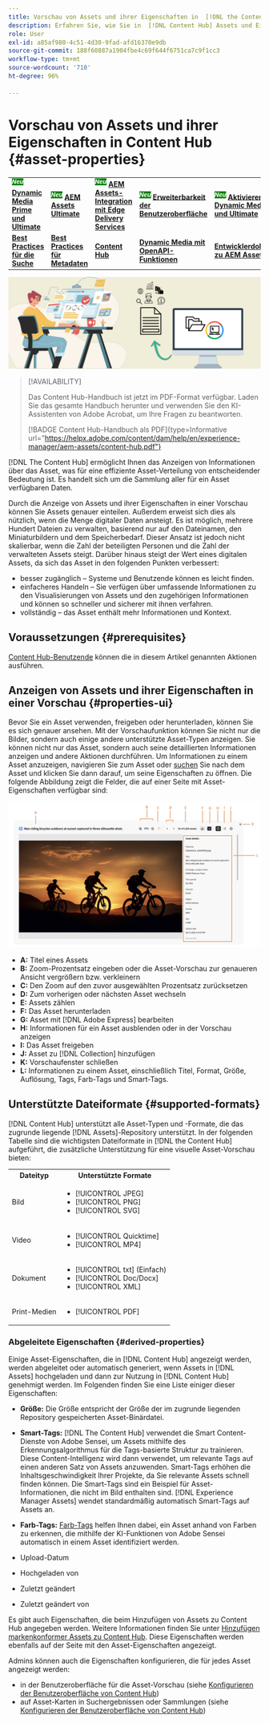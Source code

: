 ```yaml
---
title: Vorschau von Assets und ihrer Eigenschaften in  [!DNL the Content Hub]
description: Erfahren Sie, wie Sie in  [!DNL Content Hub] Assets und Eigenschaften in einer Vorschau anzeigen.
role: User
exl-id: a85af980-4c51-4d30-9fad-afd16370e9db
source-git-commit: 188f60887a1904fbe4c69f644f6751ca7c9f1cc3
workflow-type: tm+mt
source-wordcount: '710'
ht-degree: 96%

---
```


# Vorschau von Assets und ihrer Eigenschaften in Content Hub {#asset-properties}

<table>
    <tr>
        <td>
            <sup style= "background-color:#008000; color:#FFFFFF; font-weight:bold"><i>Neu</i></sup> <a href="/help/assets/dynamic-media/dm-prime-ultimate.md"><b>Dynamic Media Prime und Ultimate</b></a>
        </td>
        <td>
            <sup style= "background-color:#008000; color:#FFFFFF; font-weight:bold"><i>Neu</i></sup> <a href="/help/assets/assets-ultimate-overview.md"><b>AEM Assets Ultimate</b></a>
        </td>
        <td>
            <sup style= "background-color:#008000; color:#FFFFFF; font-weight:bold"><i>Neu</i></sup> <a href="/help/assets/integrate-aem-assets-edge-delivery-services.md"><b>AEM Assets-Integration mit Edge Delivery Services</b></a>
        </td>
        <td>
            <sup style= "background-color:#008000; color:#FFFFFF; font-weight:bold"><i>Neu</i></sup> <a href="/help/assets/aem-assets-view-ui-extensibility.md"><b>Erweiterbarkeit der Benutzeroberfläche</b></a>
        </td>
          <td>
            <sup style= "background-color:#008000; color:#FFFFFF; font-weight:bold"><i>Neu</i></sup> <a href="/help/assets/dynamic-media/enable-dynamic-media-prime-and-ultimate.md"><b>Aktivieren von Dynamic Media Prime und Ultimate</b></a>
        </td>
    </tr>
    <tr>
        <td>
            <a href="/help/assets/search-best-practices.md"><b>Best Practices für die Suche</b></a>
        </td>
        <td>
            <a href="/help/assets/metadata-best-practices.md"><b>Best Practices für Metadaten</b></a>
        </td>
        <td>
            <a href="/help/assets/product-overview.md"><b>Content Hub</b></a>
        </td>
        <td>
            <a href="/help/assets/dynamic-media-open-apis-overview.md"><b>Dynamic Media mit OpenAPI-Funktionen</b></a>
        </td>
        <td>
            <a href="https://developer.adobe.com/experience-cloud/experience-manager-apis/"><b>Entwicklerdokumentation zu AEM Assets</b></a>
        </td>
    </tr>
</table>

![Metadaten-Bannerbild](assets/metadata-banner-image.png)

>[!AVAILABILITY]
>
>Das Content Hub-Handbuch ist jetzt im PDF-Format verfügbar. Laden Sie das gesamte Handbuch herunter und verwenden Sie den KI-Assistenten von Adobe Acrobat, um Ihre Fragen zu beantworten.
>
>[!BADGE Content Hub-Handbuch als PDF]{type=Informative url="https://helpx.adobe.com/content/dam/help/en/experience-manager/aem-assets/content-hub.pdf"}

[!DNL The Content Hub] ermöglicht Ihnen das Anzeigen von Informationen über das Asset, was für eine effiziente Asset-Verteilung von entscheidender Bedeutung ist. Es handelt sich um die Sammlung aller für ein Asset verfügbaren Daten.

Durch die Anzeige von Assets und ihrer Eigenschaften in einer Vorschau können Sie Assets genauer einteilen. Außerdem erweist sich dies als nützlich, wenn die Menge digitaler Daten ansteigt. Es ist möglich, mehrere Hundert Dateien zu verwalten, basierend nur auf den Dateinamen, den Miniaturbildern und dem Speicherbedarf. Dieser Ansatz ist jedoch nicht skalierbar, wenn die Zahl der beteiligten Personen und die Zahl der verwalteten Assets steigt. Darüber hinaus steigt der Wert eines digitalen Assets, da sich das Asset in den folgenden Punkten verbessert:

* besser zugänglich – Systeme und Benutzende können es leicht finden.
* einfacheres Handeln – Sie verfügen über umfassende Informationen zu den Visualisierungen von Assets und den zugehörigen Informationen und können so schneller und sicherer mit ihnen verfahren.
* vollständig – das Asset enthält mehr Informationen und Kontext.

## Voraussetzungen {#prerequisites}

[Content Hub-Benutzende](deploy-content-hub.md#onboard-content-hub-users) können die in diesem Artikel genannten Aktionen ausführen.

## Anzeigen von Assets und ihrer Eigenschaften in einer Vorschau {#properties-ui}

Bevor Sie ein Asset verwenden, freigeben oder herunterladen, können Sie es sich genauer ansehen. Mit der Vorschaufunktion können Sie nicht nur die Bilder, sondern auch einige andere unterstützte Asset-Typen anzeigen. Sie können nicht nur das Asset, sondern auch seine detaillierten Informationen anzeigen und andere Aktionen durchführen. Um Informationen zu einem Asset anzuzeigen, navigieren Sie zum Asset oder [suchen](search-assets.md) Sie nach dem Asset und klicken Sie dann darauf, um seine Eigenschaften zu öffnen. Die folgende Abbildung zeigt die Felder, die auf einer Seite mit Asset-Eigenschaften verfügbar sind:

![Eigenschaften einer Asset-Benutzeroberfläche](assets/properties-ui.png)

* **A:** Titel eines Assets
* **B:** Zoom-Prozentsatz eingeben oder die Asset-Vorschau zur genaueren Ansicht vergrößern bzw. verkleinern
* **C:** Den Zoom auf den zuvor ausgewählten Prozentsatz zurücksetzen
* **D:** Zum vorherigen oder nächsten Asset wechseln
* **E:** Assets zählen
* **F:** Das Asset herunterladen
* **G:** Asset mit [!DNL Adobe Express] bearbeiten
* **H:** Informationen für ein Asset ausblenden oder in der Vorschau anzeigen
* **I:** Das Asset freigeben
* **J:** Asset zu [!DNL Collection] hinzufügen
* **K:** Vorschaufenster schließen
* **L:** Informationen zu einem Asset, einschließlich Titel, Format, Größe, Auflösung, Tags, Farb-Tags und Smart-Tags.

## Unterstützte Dateiformate {#supported-formats}

[!DNL Content Hub] unterstützt alle Asset-Typen und -Formate, die das zugrunde liegende [!DNL Assets]-Repository unterstützt. In der folgenden Tabelle sind die wichtigsten Dateiformate in [!DNL the Content Hub] aufgeführt, die zusätzliche Unterstützung für eine visuelle Asset-Vorschau bieten:

<table> 
    <tbody>
     <tr>
      <th><strong>Dateityp</strong></th>
      <th><strong>Unterstützte Formate</strong></th>
     </tr>
     <tr>
      <td>Bild</td>
      <td>
        <ul>
            <li>[!UICONTROL JPEG]</li> 
            <li>[!UICONTROL PNG]</li> 
            <li>[!UICONTROL SVG]</li>
        </ul>
      </td>
     </tr>
     <tr>
      <td>Video</td>
      <td>
        <ul>
            <li>[!UICONTROL Quicktime]</li>  
            <li>[!UICONTROL MP4]</li> 
        </ul>
      </td>
     </tr>
      <tr>
      <td>Dokument</td>
      <td>
        <ul>
            <li>[!UICONTROL txt] (Einfach)</li>  
            <li>[!UICONTROL Doc/Docx]</li> 
            <li>[!UICONTROL XML]</li>
        </ul>
      </td>
     </tr>
     <tr>
      <td>Print-Medien</td>
      <td>
        <ul>
            <li>[!UICONTROL PDF]</li>  
        </ul>
      </td>
     </tr>  
    </tbody>
   </table>

### Abgeleitete Eigenschaften {#derived-properties}

Einige Asset-Eigenschaften, die in [!DNL Content Hub] angezeigt werden, werden abgeleitet oder automatisch generiert, wenn Assets in [!DNL Assets] hochgeladen und dann zur Nutzung in [!DNL Content Hub] genehmigt werden. Im Folgenden finden Sie eine Liste einiger dieser Eigenschaften:

* **Größe:** Die Größe entspricht der Größe der im zugrunde liegenden Repository gespeicherten Asset-Binärdatei.

<!--* **Tags:** Tags help you categorize assets that can be browsed and searched more efficiently. Tagging helps in propagating the appropriate taxonomy to other users and workflows. -->

* **Smart-Tags:** [!DNL The Content Hub] verwendet die Smart Content-Dienste von Adobe Sensei, um Assets mithilfe des Erkennungsalgorithmus für die Tags-basierte Struktur zu trainieren. Diese Content-Intelligenz wird dann verwendet, um relevante Tags auf einen anderen Satz von Assets anzuwenden. Smart-Tags erhöhen die Inhaltsgeschwindigkeit Ihrer Projekte, da Sie relevante Assets schnell finden können. Die Smart-Tags sind ein Beispiel für Asset-Informationen, die nicht im Bild enthalten sind. [!DNL Experience Manager Assets] wendet standardmäßig automatisch Smart-Tags auf Assets an.

* **Farb-Tags:** [Farb-Tags](#https://experienceleague.adobe.com/docs/experience-manager-cloud-service/content/assets/manage/color-tag-images.html?lang=en) helfen Ihnen dabei, ein Asset anhand von Farben zu erkennen, die mithilfe der KI-Funktionen von Adobe Sensei automatisch in einem Asset identifiziert werden.

* Upload-Datum

* Hochgeladen von

* Zuletzt geändert

* Zuletzt geändert von

Es gibt auch Eigenschaften, die beim Hinzufügen von Assets zu Content Hub angegeben werden. Weitere Informationen finden Sie unter [Hinzufügen markenkonformer Assets zu Content Hub](upload-brand-approved-assets.md). Diese Eigenschaften werden ebenfalls auf der Seite mit den Asset-Eigenschaften angezeigt.

Admins können auch die Eigenschaften konfigurieren, die für jedes Asset angezeigt werden:

* in der Benutzeroberfläche für die Asset-Vorschau (siehe [Konfigurieren der Benutzeroberfläche von Content Hub](configure-content-hub-ui-options.md#configure-asset-details-content-hub))
* auf Asset-Karten in Suchergebnissen oder Sammlungen (siehe [Konfigurieren der Benutzeroberfläche von Content Hub](configure-content-hub-ui-options.md#asset-card))

<!--

### Date range {#date-range} 

The date range allows you to select dates you want to see the assets. You can customize date range by choosing the start and end dates. 

-->
